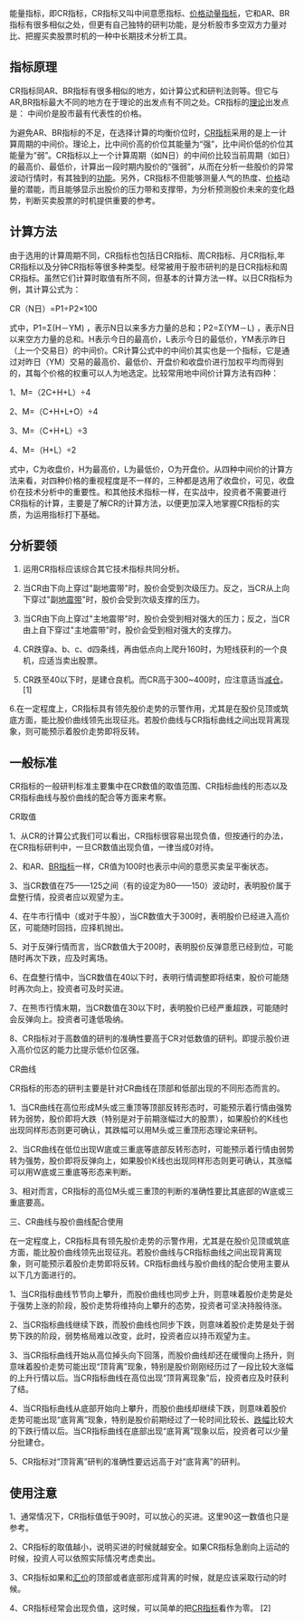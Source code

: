 
能量指标，即CR指标，CR指标又叫中间意愿指标、[价格动量指标](https://baike.baidu.com/item/%E4%BB%B7%E6%A0%BC%E5%8A%A8%E9%87%8F%E6%8C%87%E6%A0%87/8177337?fromModule=lemma_inlink)，它和AR、BR指标有很多相似之处，但更有自己独特的研判功能，是分析股市多空双方力量对比、把握买卖股票时机的一种中长期技术分析工具。

## 指标原理



CR指标同AR、BR指标有很多相似的地方，如计算公式和研判法则等。但它与AR,BR指标最大不同的地方在于理论的出发点有不同之处。CR指标的[理论](https://baike.baidu.com/item/%E7%90%86%E8%AE%BA/1732500?fromModule=lemma_inlink)出发点是： 中间价是股市最有代表性的价格。

为避免AR、BR指标的不足，在选择计算的均衡价位时，[CR指标](https://baike.baidu.com/item/CR%E6%8C%87%E6%A0%87?fromModule=lemma_inlink)采用的是上一计算周期的中间价。理论上，比中间价高的价位其能量为“强”，比中间价低的价位其能量为“弱”。CR指标以上一个计算周期（如N日）的中间价比较当前周期（如日）的最高价、最低价，计算出一段时期内股价的“强弱”，从而在分析一些股价的异常波动行情时，有其独到的[功能](https://baike.baidu.com/item/%E5%8A%9F%E8%83%BD?fromModule=lemma_inlink)。另外，CR指标不但能够测量人气的热度、[价格](https://baike.baidu.com/item/%E4%BB%B7%E6%A0%BC?fromModule=lemma_inlink)动量的潜能，而且能够显示出股价的压力带和支撑带，为分析预测股价未来的变化趋势，判断买卖股票的时机提供重要的参考。

## 计算方法



由于选用的计算周期不同，CR指标也包括日CR指标、周CR指标、月CR指标,年CR指标以及分钟CR指标等很多种类型。经常被用于股市研判的是日CR指标和周CR指标。虽然它们计算时取值有所不同，但基本的计算方法一样。以日CR指标为例，其计算公式为：

CR（N日）=P1÷P2×100

式中，P1=Σ(H－YM) ，表示N日以来多方力量的总和；P2=Σ(YM－L) ，表示N日以来空方力量的总和。H表示今日的最高价，L表示今日的最低价，YM表示昨日（上一个交易日）的中间价。CR计算公式中的中间价其实也是一个指标，它是通过对昨日（YM）交易的最高价、最低价、开盘价和收盘价进行加权平均而得到的，其每个价格的权重可以人为地选定。比较常用地中间价计算方法有四种：

1、M=（2C+H+L）÷4

2、M=（C+H+L+O）÷4

3、M=（C+H+L）÷3

4、M=（H+L）÷2

式中，C为收盘价，H为最高价，L为最低价，O为开盘价。从四种中间价的计算方法来看，对四种价格的重视程度是不一样的，三种都是选用了收盘价，可见，收盘价在技术分析中的重要性。和其他技术指标一样，在实战中，投资者不需要进行CR指标的计算，主要是了解CR的计算方法，以便更加深入地掌握CR指标的实质，为运用指标打下基础。

## 分析要领



1. 运用CR指标应该综合其它技术指标共同分析。

2. 当CR由下向上穿过"副地震带"时，股价会受到次级压力。反之，当CR从上向下穿过"副[地震带](https://baike.baidu.com/item/%E5%9C%B0%E9%9C%87%E5%B8%A6?fromModule=lemma_inlink)"时，股价会受到次级支撑的压力。

3. 当CR由下向上穿过"主地震带"时，股价会受到相对强大的压力；反之，当CR由上自下穿过"主地震带"时，股价会受到相对强大的支撑力。

4. CR跌穿a、b、c、d四条线，再由低点向上爬升160时，为短线获利的一个良机，应适当卖出股票。

5. CR跌至40以下时，是建仓良机。而CR高于300~400时，应注意适当[减仓](https://baike.baidu.com/item/%E5%87%8F%E4%BB%93?fromModule=lemma_inlink)。 [1] 

6.在一定程度上，CR指标具有领先股价走势的示警作用，尤其是在股价见顶或筑底方面，能比股价曲线领先出现征兆。若股价曲线与CR指标曲线之间出现背离现象，则可能预示着股价走势即将反转。

## 一般标准



CR指标的一般研判标准主要集中在CR数值的取值范围、CR指标曲线的形态以及CR指标曲线与股价曲线的配合等方面来考察。

CR取值

1、从CR的计算公式我们可以看出，CR指标很容易出现负值，但按通行的办法， 在CR指标研判中，一旦CR数值出现负值，一律当成0对待。

2、和AR、[BR指标](https://baike.baidu.com/item/BR%E6%8C%87%E6%A0%87?fromModule=lemma_inlink)一样，CR值为100时也表示中间的意愿买卖呈平衡状态。

3、当CR数值在75——125之间（有的设定为80——150）波动时，表明股价属于盘整行情，投资者应以观望为主。

4、在牛市行情中（或对于牛股），当CR数值大于300时，表明股价已经进入高价区，可能随时回挡，应择机抛出。

5、对于反弹行情而言，当CR数值大于200时，表明股价反弹意愿已经到位，可能随时再次下跌，应及时离场。

6、在盘整行情中，当CR数值在40以下时，表明行情调整即将结束，股价可能随时再次向上，投资者可及时买进。

7、在熊市行情末期，当CR数值在30以下时，表明股价已经严重超跌，可能随时会反弹向上。投资者可逢低吸纳。

8、CR指标对于高数值的研判的准确性要高于CR对低数值的研判。即提示股价进入高价位区的能力比提示低价位区强。

CR曲线

CR指标的形态的研判主要是针对CR曲线在顶部和低部出现的不同形态而言的。

1、当CR曲线在高位形成M头或三重顶等顶部反转形态时，可能预示着行情由强势转为弱势，股价即将大跌（特别是对于前期涨幅过大的股票），如果股价的K线也出现同样形态则更可确认，其跌幅可以用M头或三重顶形态理论来研判。

2、当CR曲线在低位出现W底或三重底等底部反转形态时，可能预示着行情由弱势转为强势，股价即将反弹向上，如果股价K线也出现同样形态则更可确认，其涨幅可以用W底或三重底等形态来判断。

3、相对而言，CR指标的高位M头或三重顶的判断的准确性要比其底部的W底或三重底要高。

三、CR曲线与股价曲线配合使用

在一定程度上，CR指标具有领先股价走势的示警作用，尤其是在股价见顶或筑底方面，能比股价曲线领先出现征兆。若股价曲线与CR指标曲线之间出现背离现象，则可能预示着股价走势即将反转。CR指标曲线与股价曲线的配合使用主要从以下几方面进行的。

1、当CR指标曲线节节向上攀升，而股价曲线也同步上升，则意味着股价走势是处于强势上涨的阶段，股价走势将维持向上攀升的态势，投资者可坚决持股待涨。

2、当CR指标曲线继续下跌，而股价曲线也同步下跌，则意味着股价走势是处于弱势下跌的阶段，弱势格局难以改变，此时，投资者应以持币观望为主。

3、当CR指标曲线开始从高位掉头向下回落，而股价曲线却还在缓慢向上扬升，则意味着股价走势可能出现“顶背离”现象，特别是股价刚刚经历过了一段比较大涨幅的上升行情以后。当CR指标曲线在高位出现“顶背离现象”后，投资者应及时获利了结。

4、当CR指标曲线从底部开始向上攀升，而股价曲线却继续下跌，则意味着股价走势可能出现“底背离”现象，特别是股价前期经过了一轮时间比较长、[跌幅](https://baike.baidu.com/item/%E8%B7%8C%E5%B9%85?fromModule=lemma_inlink)比较大的下跌行情以后。当CR指标曲线在底部出现“底背离”现象以后，投资者可以少量分批建仓。

5、CR指标对“顶背离”研判的准确性要远远高于对“底背离”的研判。

## 使用注意



1、通常情况下，CR指标值低于90时，可以放心的买进。这里90这一数值也只是参考。

2、CR指标的取值越小，说明买进的时候就越安全。如果CR指标急剧向上运动的时候，投资人可以依照实际情况考虑卖出。

3、CR指标如果和[汇价](https://baike.baidu.com/item/%E6%B1%87%E4%BB%B7?fromModule=lemma_inlink)的顶部或者底部形成背离的时候，就是应该采取行动的时候。

4、CR指标经常会出现负值，这时候，可以简单的把[CR指标](https://baike.baidu.com/item/CR%E6%8C%87%E6%A0%87?fromModule=lemma_inlink)看作为零。 [2]
